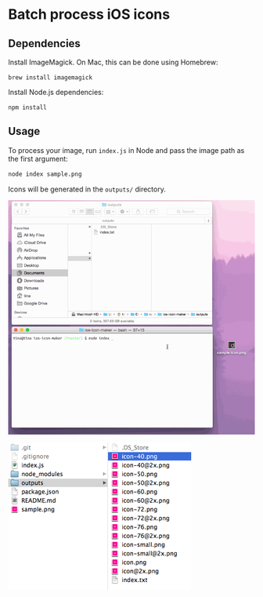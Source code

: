 # Batch process iOS icons

## Dependencies

Install ImageMagick. On Mac, this can be done using Homebrew:

    brew install imagemagick

Install Node.js dependencies:

    npm install


## Usage

To process your image, run `index.js` in Node and pass the image path as the first argument:


```bash
node index sample.png
```

Icons will be generated in the `outputs/` directory.

![Demo](demo.gif)

![Output screenshot](screenshot.png)
